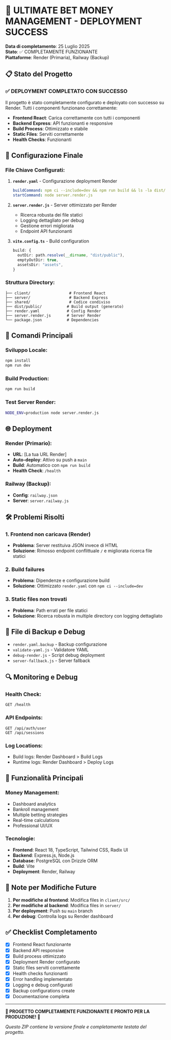 # 🎉 ULTIMATE BET MONEY MANAGEMENT - DEPLOYMENT SUCCESS

**Data di completamento**: 25 Luglio 2025  
**Stato**: ✅ COMPLETAMENTE FUNZIONANTE  
**Piattaforme**: Render (Primaria), Railway (Backup)

## 📋 Stato del Progetto

### ✅ **DEPLOYMENT COMPLETATO CON SUCCESSO**

Il progetto è stato completamente configurato e deployato con successo su Render. Tutti i componenti funzionano correttamente:

- **Frontend React**: Carica correttamente con tutti i componenti
- **Backend Express**: API funzionanti e responsive
- **Build Process**: Ottimizzato e stabile
- **Static Files**: Serviti correttamente
- **Health Checks**: Funzionanti

## 🚀 Configurazione Finale

### **File Chiave Configurati:**

1. **`render.yaml`** - Configurazione deployment Render
   ```yaml
   buildCommand: npm ci --include=dev && npm run build && ls -la dist/ && ls -la dist/public/ || echo "Build failed"
   startCommand: node server.render.js
   ```

2. **`server.render.js`** - Server ottimizzato per Render
   - Ricerca robusta dei file statici
   - Logging dettagliato per debug
   - Gestione errori migliorata
   - Endpoint API funzionanti

3. **`vite.config.ts`** - Build configuration
   ```typescript
   build: {
     outDir: path.resolve(__dirname, "dist/public"),
     emptyOutDir: true,
     assetsDir: "assets",
   }
   ```

### **Struttura Directory:**
```
├── client/                 # Frontend React
├── server/                 # Backend Express
├── shared/                 # Codice condiviso
├── dist/public/           # Build output (generato)
├── render.yaml            # Config Render
├── server.render.js       # Server Render
└── package.json           # Dependencies
```

## 🔧 Comandi Principali

### **Sviluppo Locale:**
```bash
npm install
npm run dev
```

### **Build Production:**
```bash
npm run build
```

### **Test Server Render:**
```bash
NODE_ENV=production node server.render.js
```

## 🌐 Deployment

### **Render (Primario):**
- **URL**: [La tua URL Render]
- **Auto-deploy**: Attivo su push a `main`
- **Build**: Automatico con `npm run build`
- **Health Check**: `/health`

### **Railway (Backup):**
- **Config**: `railway.json`
- **Server**: `server.railway.js`

## 🛠️ Problemi Risolti

### **1. Frontend non caricava (Render)**
- **Problema**: Server restituiva JSON invece di HTML
- **Soluzione**: Rimosso endpoint conflittuale `/` e migliorata ricerca file statici

### **2. Build failures**
- **Problema**: Dipendenze e configurazione build
- **Soluzione**: Ottimizzato `render.yaml` con `npm ci --include=dev`

### **3. Static files non trovati**
- **Problema**: Path errati per file statici
- **Soluzione**: Ricerca robusta in multiple directory con logging dettagliato

## 📁 File di Backup e Debug

- `render.yaml.backup` - Backup configurazione
- `validate-yaml.js` - Validatore YAML
- `debug-render.js` - Script debug deployment
- `server-fallback.js` - Server fallback

## 🔍 Monitoring e Debug

### **Health Check:**
```
GET /health
```

### **API Endpoints:**
```
GET /api/auth/user
GET /api/sessions
```

### **Log Locations:**
- Build logs: Render Dashboard > Build Logs
- Runtime logs: Render Dashboard > Deploy Logs

## 🎯 Funzionalità Principali

### **Money Management:**
- Dashboard analytics
- Bankroll management
- Multiple betting strategies
- Real-time calculations
- Professional UI/UX

### **Tecnologie:**
- **Frontend**: React 18, TypeScript, Tailwind CSS, Radix UI
- **Backend**: Express.js, Node.js
- **Database**: PostgreSQL con Drizzle ORM
- **Build**: Vite
- **Deployment**: Render, Railway

## 📝 Note per Modifiche Future

1. **Per modifiche al frontend**: Modifica files in `client/src/`
2. **Per modifiche al backend**: Modifica files in `server/`
3. **Per deployment**: Push su `main` branch
4. **Per debug**: Controlla logs su Render dashboard

## ✅ Checklist Completamento

- [x] Frontend React funzionante
- [x] Backend API responsive
- [x] Build process ottimizzato
- [x] Deployment Render configurato
- [x] Static files serviti correttamente
- [x] Health checks funzionanti
- [x] Error handling implementato
- [x] Logging e debug configurati
- [x] Backup configurations create
- [x] Documentazione completa

---

**🎉 PROGETTO COMPLETAMENTE FUNZIONANTE E PRONTO PER LA PRODUZIONE! 🎉**

*Questo ZIP contiene la versione finale e completamente testata del progetto.*